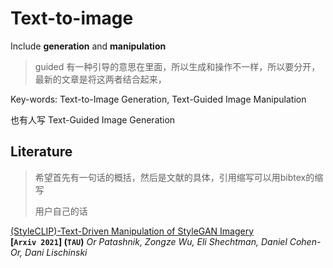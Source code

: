 # Text-to-image

Include **generation** and **manipulation**

> guided 有一种引导的意思在里面，所以生成和操作不一样，所以要分开，最新的文章是将这两者结合起来，

Key-words: Text-to-Image Generation, Text-Guided Image Manipulation

也有人写 Text-Guided Image Generation

## Literature

> 希望首先有一句话的概括，然后是文献的具体，引用缩写可以用bibtex的缩写
>
> 用户自己的话





[(StyleCLIP)-Text-Driven Manipulation of StyleGAN Imagery](https://arxiv.org/pdf/2103.17249.pdf)  
**[`Arxiv 2021`] (`TAU`)** *Or Patashnik, Zongze Wu, Eli Shechtman, Daniel Cohen-Or, Dani Lischinski*









